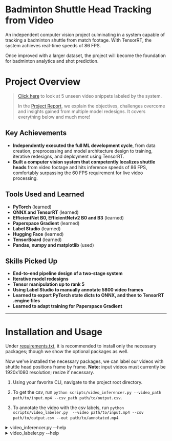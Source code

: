 # Badminton Shuttle Head Tracking from Video

An independent computer vision project culminating in a system capable of tracking a badminton shuttle from match footage. 
With TensorRT, the system achieves real-time speeds of 86 FPS.

Once improved with a larger dataset, the project will become the foundation for badminton analytics and shot prediction.

# Project Overview
>[Click here](https://billthetsar.github.io/Shuttle-Detection/videos/) to look at 5 unseen video
snippets labeled by the system.
>
>In the [Project Report](https://billthetsar.github.io/Shuttle-Detection/), we explain the objectives, challenges 
overcome and insights gained from multiple model redesigns. It covers everything below and much more!

## Key Achievements

- **Independently executed the full ML development cycle**, from data creation, preprocessing 
  and model architecture design to training, iterative redesigns, and deployment using TensorRT.
- **Built a computer vision system that competently localizes shuttle heads** from video footage and 
  hits inference speeds of 86 FPS, comfortably surpassing the 60 FPS requirement for live video processing.

## Tools Used and Learned

- **PyTorch** (learned)
- **ONNX and TensorRT** (learned)
- **EfficientNet B0, EfficientNetv2 B0 and B3** (learned)
- **Paperspace Gradient** (learned)
- **Label Studio** (learned)
- **Hugging Face** (learned)
- **TensorBoard** (learned)
- **Pandas, numpy and matplotlib** (used)

## Skills Picked Up

- **End-to-end pipeline design of a two-stage system**
- **Iterative model redesigns**
- **Tensor manipulation up to rank 5**
- **Using Label Studio to manually annotate 5800 video frames**
- **Learned to export PyTorch state dicts to ONNX, and then to TensorRT .engine files**
- **Learned to adapt training for Paperspace Gradient**

---

# Installation and Usage
Under [requirements.txt](https://github.com/BillTheTsar/Shuttle-Detection/blob/main/requirements.txt), it is recommended 
to install only the necessary packages; though we show the optional packages as well.

Now we've installed the necessary packages, we can label our videos with shuttle head positions frame by frame.
**Note:** input videos must currently be 1920x1080 resolution; resize if necessary.

1. Using your favorite CLI, navigate to the project root directory.

2. To get the csv, run 
`python scripts/video_inferencer.py --video_path path/to/input.mp4 --csv_path path/to/output.csv`.

3. To annotate the video with the csv labels, run `python scripts/video_labeler.py 
--video path/to/input.mp4 --csv path/to/output.csv --out path/to/annotated.mp4`.

<details>
<summary>video_inferencer.py --help</summary>

```bash
PS D:\Shuttle Detection Model> python scripts/video_inferencer.py --help
usage: video_inferencer.py [-h] [--video VIDEO] [--csv CSV] [--device DEVICE] [--mode {calib,fast,smart}]

Label every frame of a video with shuttle head predictions.

options:
  -h, --help            show this help message and exit
  --video VIDEO         Path to the input video file to be processed.
  --csv CSV             Path to the output CSV file where predictions will be saved.
  --device DEVICE       Device to run inference on (e.g. 'cuda' for GPU or 'cpu' for CPU).
  --mode {calib,fast,smart}
                        Inference mode: 'calib' - calibration mode, usually slower but useful for debugging; 'fast' -
                        prioritize speed over accuracy; 'smart' - balanced mode (recommended).
```
By default, device="cuda" and mode="smart".

</details>

<details>
<summary>video_labeler.py --help</summary>

```bash
PS D:\Shuttle Detection Model> python scripts/video_labeler.py --help
usage: video_labeler.py [-h] [--video VIDEO] [--csv CSV] [--out OUT]

Overlay predicted shuttle positions onto a video.

options:
  -h, --help     show this help message and exit
  --video VIDEO  Path to input video file.
  --csv CSV      Path to CSV file with predictions (columns: frame, x, y, vis).
  --out OUT      Path to save annotated video.
```

</details>

<br><br>